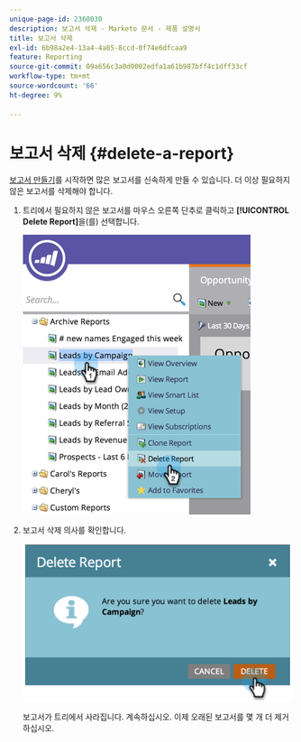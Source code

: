 ```yaml
---
unique-page-id: 2360030
description: 보고서 삭제 - Marketo 문서 - 제품 설명서
title: 보고서 삭제
exl-id: 6b98a2e4-13a4-4a85-8ccd-0f74e6dfcaa9
feature: Reporting
source-git-commit: 09a656c3a0d0002edfa1a61b987bff4c1dff33cf
workflow-type: tm+mt
source-wordcount: '66'
ht-degree: 9%

---
```


# 보고서 삭제 {#delete-a-report}

[보고서 만들기](/help/marketo/product-docs/reporting/basic-reporting/creating-reports/create-a-report-in-a-program.md)를 시작하면 많은 보고서를 신속하게 만들 수 있습니다. 더 이상 필요하지 않은 보고서를 삭제해야 합니다.

1. 트리에서 필요하지 않은 보고서를 마우스 오른쪽 단추로 클릭하고 **[!UICONTROL Delete Report]**&#x200B;을(를) 선택합니다.

   ![](assets/image2014-9-16-14-3a26-3a48.png)

1. 보고서 삭제 의사를 확인합니다.

   ![](assets/image2014-9-16-14-3a26-3a53.png)

   보고서가 트리에서 사라집니다. 계속하십시오. 이제 오래된 보고서를 몇 개 더 제거하십시오.

